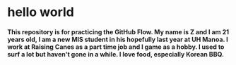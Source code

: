 <h1> hello world </h1>
<h4> This repository is for practicing the GitHub Flow. My name is Z and I am 21 years old, I am a new MIS student in his hopefully last year at UH Manoa. I work at Raising Canes as a part time job and I game as a hobby. I used to surf a lot but haven't gone in a while. I love food, especially Korean BBQ. </h4>

